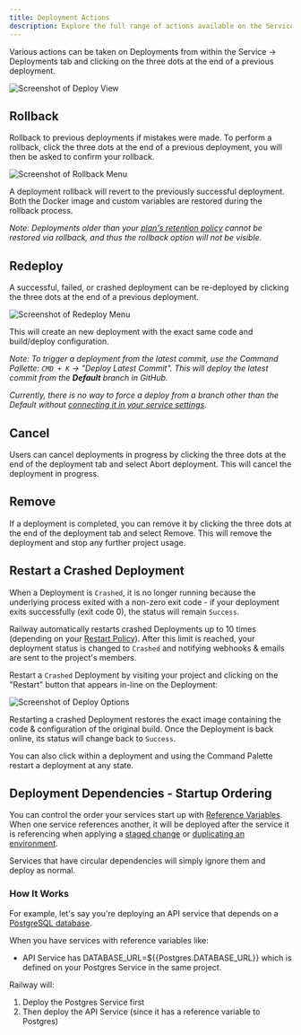 ```yaml
---
title: Deployment Actions
description: Explore the full range of actions available on the Service Deployments tab to manage your deployments.
---
```


Various actions can be taken on Deployments from within the Service -> Deployments tab and clicking on the three dots at the end of a previous deployment.

<Image
src="https://res.cloudinary.com/railway/image/upload/v1645148376/docs/deployment-photo_q4q8in.png"
alt="Screenshot of Deploy View"
layout="responsive"
width={1103} height={523} quality={80} />

## Rollback

Rollback to previous deployments if mistakes were made.  To perform a rollback, click the three dots at the end of a previous deployment, you will then be asked to confirm your rollback.

<Image
src="https://res.cloudinary.com/railway/image/upload/v1645149734/docs/rollback_mhww2u.png"
alt="Screenshot of Rollback Menu"
layout="responsive"
width={1518} height={502} quality={80} />

A deployment rollback will revert to the previously successful deployment. Both the Docker
image and custom variables are restored during the rollback process.

*Note: Deployments older than your [plan's retention policy](/reference/pricing/plans#image-retention-policy) cannot be restored via rollback, and thus the rollback option will not be visible.*

## Redeploy

A successful, failed, or crashed deployment can be re-deployed by clicking the three dots at the end of a previous deployment.

<Image
src="https://res.cloudinary.com/railway/image/upload/v1666380373/docs/redeploy_ghinkb.png"
alt="Screenshot of Redeploy Menu"
layout="responsive"
width={888} height={493} quality={100} />

This will create an new deployment with the exact same code and build/deploy configuration.

*Note: To trigger a deployment from the latest commit, use the Command Pallette: `CMD + K` -> "Deploy Latest Commit".  This will deploy the latest commit from the **Default** branch in GitHub.*

*Currently, there is no way to force a deploy from a branch other than the Default without [connecting it in your service settings](/guides/github-autodeploys#configure-the-github-branch-for-deployment-triggers).*

## Cancel

Users can cancel deployments in progress by clicking the three dots at the end
of the deployment tab and select Abort deployment. This will cancel the
deployment in progress.

## Remove

If a deployment is completed, you can remove it by clicking the three dots
at the end of the deployment tab and select Remove. This will remove the
deployment and stop any further project usage.

## Restart a Crashed Deployment

When a Deployment is `Crashed`, it is no longer running because the underlying process exited with a non-zero exit code - if your deployment exits successfully (exit code 0), the status will remain `Success`.

Railway automatically restarts crashed Deployments up to 10 times (depending on your [Restart Policy](/guides/restart-policy#plan-limitations)). After this limit is reached, your deployment status is changed to `Crashed` and notifying webhooks & emails are sent to the project's members.

Restart a `Crashed` Deployment by visiting your project and clicking on the "Restart" button that appears in-line on the Deployment:

<Image
src="https://res.cloudinary.com/railway/image/upload/v1643239507/crash-ui_b2yig1.png"
alt="Screenshot of Deploy Options"
layout="responsive"
width={947} height={156} quality={80} />

Restarting a crashed Deployment restores the exact image containing the code & configuration of the original build. Once the Deployment is back online, its status will change back to `Success`.

You can also click within a deployment and using the Command Palette restart a deployment at any state.

## Deployment Dependencies - Startup Ordering

You can control the order your services start up with [Reference Variables](https://docs.railway.com/guides/variables#reference-variables).
When one service references another, it will be deployed after the service it is referencing when applying a [staged change](https://docs.railway.com/guides/staged-changes) or [duplicating an environment](https://docs.railway.com/guides/environments#create-an-environment).

Services that have circular dependencies will simply ignore them and deploy as normal.

### How It Works

For example, let's say you're deploying an API service that depends on a [PostgreSQL database](https://docs.railway.com/guides/postgresql).

When you have services with reference variables like:

- API Service has DATABASE_URL=${{Postgres.DATABASE_URL}} which is defined on your Postgres Service in the same project.

Railway will:
1. Deploy the Postgres Service first
2. Then deploy the API Service (since it has a reference variable to Postgres)
